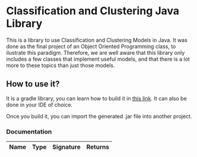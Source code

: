 # Classification and Clustering Java Library
This is a library to use Classification and Clustering Models in Java. It was done as the final project of an Object Oriented Programming class, to ilustrate this paradigm.
Therefore, we are well aware that this library only includes a few classes that implement useful models, and that there is a lot more to these topics than just those models.

## How to use it?
It is a gradle library, you can learn how to build it in [this link](https://guides.gradle.org/building-java-libraries/). It can also be done in your IDE of choice.

Once you build it, you can import the generated .jar file into another project.

### Documentation

 Name |  Type  |  Signature  |  Returns
----- | ------ | ----------- | ---------

